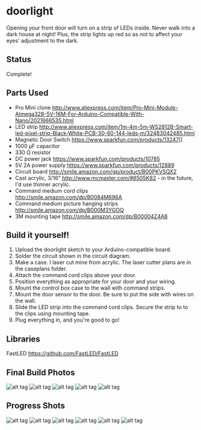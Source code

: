 # doorlight
Opening your front door will turn on a strip of LEDs inside. Never walk into a dark house at night! Plus, the strip lights up red so as not to affect your eyes' adjustment to the dark.

## Status
Complete!

## Parts Used
- Pro Mini clone http://www.aliexpress.com/item/Pro-Mini-Module-Atmega328-5V-16M-For-Arduino-Compatible-With-Nano/2021666535.html
- LED strip http://www.aliexpress.com/item/1m-4m-5m-WS2812B-Smart-led-pixel-strip-Black-White-PCB-30-60-144-leds-m/32483042485.html
- Magnetic Door Switch https://www.sparkfun.com/products/13247[[
- 1000 μF capacitor
- 330 Ω resistor
- DC power jack https://www.sparkfun.com/products/10785
- 5V 2A power supply https://www.sparkfun.com/products/12889
- Circuit board http://smile.amazon.com/gp/product/B00PKVSQX2
- Cast acrylic, 3/16" http://www.mcmaster.com/#8505K82 - in the future, I'd use thinner acrylic.
- Command medium cord clips http://smile.amazon.com/dp/B0084M696A
- Command medium picture hanging strips http://smile.amazon.com/dp/B000M3YGOQ
- 3M mounting tape http://smile.amazon.com/dp/B00004Z4A8

## Build it yourself!

1. Upload the doorlight sketch to your Arduino-compatible board.
2. Solder the circuit shown in the circuit diagram.
3. Make a case. I laser cut mine from acrylic. The laser cutter plans are in the caseplans folder.
4. Attach the command cord clips above your door.
5. Position everything as appropriate for your door and your wiring.
6. Mount the control box case to the wall with command strips.
7. Mount the door sensor to the door. Be sure to put the side with wires on the wall.
8. Slide the LED strip into the command cord clips. Secure the strip to to the clips using mounting tape.
9. Plug everything in, and you're good to go!

## Libraries
FastLED https://github.com/FastLED/FastLED

## Final Build Photos
![alt tag](https://github.com/lizcorson/doorlight/blob/master/photos/finalbuild/door-lit-in-dark.jpg)
![alt tag](https://github.com/lizcorson/doorlight/blob/master/photos/finalbuild/door-lit.jpg)
![alt tag](https://github.com/lizcorson/doorlight/blob/master/photos/finalbuild/full-door.jpg)
![alt tag](https://github.com/lizcorson/doorlight/blob/master/photos/finalbuild/strip-mount.jpg)
![alt tag](https://github.com/lizcorson/doorlight/blob/master/photos/finalbuild/box-and-sensor.jpg)

## Progress Shots
![alt tag](https://github.com/lizcorson/doorlight/blob/master/photos/electronics-in-case-1.jpg)
![alt tag](https://github.com/lizcorson/doorlight/blob/master/photos/electronics-in-case-2.jpg)
![alt tag](https://github.com/lizcorson/doorlight/blob/master/photos/mar24-2.jpg)
![alt tag](https://github.com/lizcorson/doorlight/blob/master/photos/mar24-1.jpg)
![alt tag](https://github.com/lizcorson/doorlight/blob/master/photos/mar16.jpg)
![alt tag](https://github.com/lizcorson/doorlight/blob/master/photos/mar19.jpg)
